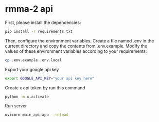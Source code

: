 # rmma-2 api

First, please install the dependencies:
```zsh
pip install -r requirements.txt
```

Then, configure the environment variables. Create a file named .env in the current directory and copy the contents from .env.example. Modify the values of these environment variables according to your requirements:
```zsh
cp .env.example .env.local
```

Export your google api key
```zsh
export GOOGLE_API_KEY="your api key here"
```

Create x api token by run this command 
```zsh
python -m x.activate
```

Run server
```zsh
uvicorn main_api:app --reload
```